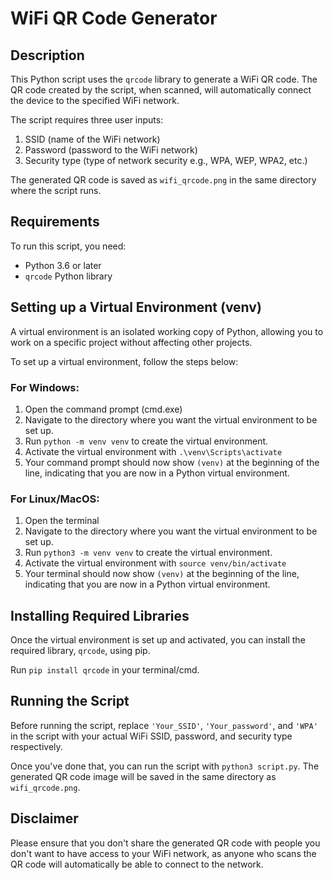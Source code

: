 # WiFi QR Code Generator

## Description

This Python script uses the `qrcode` library to generate a WiFi QR code. The QR code created by the script, when scanned, will automatically connect the device to the specified WiFi network. 

The script requires three user inputs: 

1. SSID (name of the WiFi network)
2. Password (password to the WiFi network)
3. Security type (type of network security e.g., WPA, WEP, WPA2, etc.)

The generated QR code is saved as `wifi_qrcode.png` in the same directory where the script runs.

## Requirements

To run this script, you need:

- Python 3.6 or later
- `qrcode` Python library

## Setting up a Virtual Environment (venv)

A virtual environment is an isolated working copy of Python, allowing you to work on a specific project without affecting other projects.

To set up a virtual environment, follow the steps below:

### For Windows:
1. Open the command prompt (cmd.exe)
2. Navigate to the directory where you want the virtual environment to be set up.
3. Run `python -m venv venv` to create the virtual environment.
4. Activate the virtual environment with `.\venv\Scripts\activate`
5. Your command prompt should now show `(venv)` at the beginning of the line, indicating that you are now in a Python virtual environment.

### For Linux/MacOS:
1. Open the terminal
2. Navigate to the directory where you want the virtual environment to be set up.
3. Run `python3 -m venv venv` to create the virtual environment.
4. Activate the virtual environment with `source venv/bin/activate`
5. Your terminal should now show `(venv)` at the beginning of the line, indicating that you are now in a Python virtual environment.

## Installing Required Libraries

Once the virtual environment is set up and activated, you can install the required library, `qrcode`, using pip. 

Run `pip install qrcode` in your terminal/cmd.

## Running the Script

Before running the script, replace `'Your_SSID'`, `'Your_password'`, and `'WPA'` in the script with your actual WiFi SSID, password, and security type respectively. 

Once you've done that, you can run the script with `python3 script.py`. The generated QR code image will be saved in the same directory as `wifi_qrcode.png`.

## Disclaimer

Please ensure that you don't share the generated QR code with people you don't want to have access to your WiFi network, as anyone who scans the QR code will automatically be able to connect to the network.